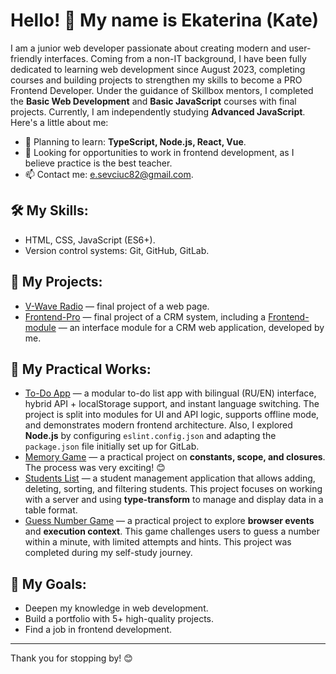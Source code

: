 # Hello! 👋 My name is Ekaterina (Kate)

I am a junior web developer passionate about creating modern and user-friendly interfaces. Coming from a non-IT background, I have been fully dedicated to learning web development since August 2023, completing courses and building projects to strengthen my skills to become a PRO Frontend Developer. Under the guidance of Skillbox mentors, I completed the **Basic Web Development** and **Basic JavaScript** courses with final projects. Currently, I am independently studying **Advanced JavaScript**. Here's a little about me:

- 🌱 Planning to learn: **TypeScript, Node.js, React, Vue**.
- 💼 Looking for opportunities to work in frontend development, as I believe practice is the best teacher.
- 📫 Contact me: [e.sevciuc82@gmail.com](mailto:e.sevciuc82@gmail.com).

## 🛠️ My Skills:
- HTML, CSS, JavaScript (ES6+).
- Version control systems: Git, GitHub, GitLab.

## 📂 My Projects:
- [V-Wave Radio](https://github.com/kate8382/w-vawe_radio) — final project of a web page.
- [Frontend-Pro](https://github.com/kate8382/frontend-pro) — final project of a CRM system, including a [Frontend-module](https://github.com/kate8382/frontend-module) — an interface module for a CRM web application, developed by me.

## 📒 My Practical Works:
- [To-Do App](https://github.com/kate8382/to-do_app) — a modular to-do list app with bilingual (RU/EN) interface, hybrid API + localStorage support, and instant language switching. The project is split into modules for UI and API logic, supports offline mode, and demonstrates modern frontend architecture. Also, I explored **Node.js** by configuring `eslint.config.json` and adapting the `package.json` file initially set up for GitLab.
- [Memory Game](https://github.com/kate8382/memory_game) — a practical project on **constants, scope, and closures**. The process was very exciting! 😊
- [Students List](https://github.com/kate8382/students_list) — a student management application that allows adding, deleting, sorting, and filtering students. This project focuses on working with a server and using **type-transform** to manage and display data in a table format.
- [Guess Number Game](https://github.com/kate8382/guess_number_game) — a practical project to explore **browser events** and **execution context**. This game challenges users to guess a number within a minute, with limited attempts and hints. This project was completed during my self-study journey.

## 🌟 My Goals:
- Deepen my knowledge in web development.
- Build a portfolio with 5+ high-quality projects.
- Find a job in frontend development.

---

Thank you for stopping by! 😊